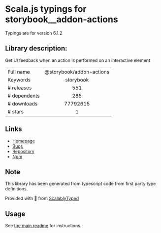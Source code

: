 
# Scala.js typings for storybook__addon-actions

Typings are for version 6.1.2

## Library description:
Get UI feedback when an action is performed on an interactive element

|                    |                 |
| ------------------ | :-------------: |
| Full name          | @storybook/addon-actions |
| Keywords           | storybook |
| # releases         | 551 |
| # dependents       | 285 |
| # downloads        | 77792615 |
| # stars            | 1 |

## Links
- [Homepage](https://github.com/storybookjs/storybook/tree/master/addons/actions)
- [Bugs](https://github.com/storybookjs/storybook/issues)
- [Repository](https://github.com/storybookjs/storybook)
- [Npm](https://www.npmjs.com/package/%40storybook%2Faddon-actions)
    


## Note
This library has been generated from typescript code from first party type definitions.

Provided with :purple_heart: from [ScalablyTyped](https://github.com/oyvindberg/ScalablyTyped)

## Usage
See [the main readme](../../readme.md) for instructions.


